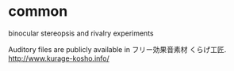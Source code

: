# common
binocular stereopsis and rivalry experiments

Auditory files are publicly available in フリー効果音素材 くらげ工匠.
http://www.kurage-kosho.info/
